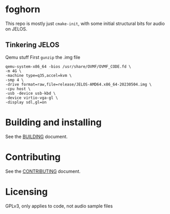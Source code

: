 # foghorn

This repo is mostly just `cmake-init`, with some initial structural bits for audio on JELOS.

## Tinkering JELOS

Qemu stuff
First `gunzip` the .img file
```
qemu-system-x86_64 -bios /usr/share/OVMF/OVMF_CODE.fd \
-m 4G \
-machine type=q35,accel=kvm \
-smp 4 \
-drive format=raw,file=release/JELOS-AMD64.x86_64-20230504.img \
-cpu host \
-usb -device usb-kbd \
-device virtio-vga-gl \
-display sdl,gl=on
```

# Building and installing

See the [BUILDING](BUILDING.md) document.

# Contributing

See the [CONTRIBUTING](CONTRIBUTING.md) document.

# Licensing

GPLv3, only applies to code, not audio sample files
